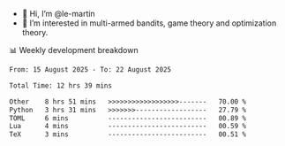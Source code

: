 - 👋 Hi, I’m @le-martin
- 👀 I’m interested in multi-armed bandits, game theory and optimization theory.
<!---- 💞️ I’m looking to collaborate on ...
- 📫 How to reach me ...-->

<!---
Tutorial for using WakaTime stats in GitHub profile: https://github.com/athul/waka-readme
-->

📊 Weekly development breakdown
<!--START_SECTION:waka-->

```txt
From: 15 August 2025 - To: 22 August 2025

Total Time: 12 hrs 39 mins

Other    8 hrs 51 mins   >>>>>>>>>>>>>>>>>>-------   70.00 %
Python   3 hrs 31 mins   >>>>>>>------------------   27.79 %
TOML     6 mins          -------------------------   00.89 %
Lua      4 mins          -------------------------   00.59 %
TeX      3 mins          -------------------------   00.51 %
```

<!--END_SECTION:waka-->

<!---
le-martin/le-martin is a ✨ special ✨ repository because its `README.md` (this file) appears on your GitHub profile.
You can click the Preview link to take a look at your changes.
--->
